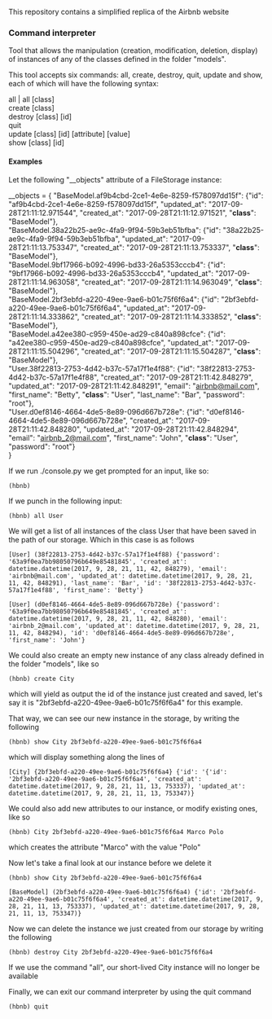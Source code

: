 This repository contains a simplified replica of the Airbnb website

### Command interpreter  

Tool that allows the manipulation (creation, modification, deletion, display) of instances of any of the classes defined in the folder "models".  

This tool accepts six commands: all, create, destroy, quit, update and show, each of which will have the following syntax:  

all | all [class]  
create [class]  
destroy [class] [id]  
quit  
update [class] [id] [attribute] [value]  
show [class] [id]  

#### Examples
Let the following "__objects" attribute of a FileStorage instance:  
  
__objects = {
	"BaseModel.af9b4cbd-2ce1-4e6e-8259-f578097dd15f": {"id": "af9b4cbd-2ce1-4e6e-8259-f578097dd15f", "updated_at": "2017-09-28T21:11:12.971544", "created_at": "2017-09-28T21:11:12.971521", "__class__": "BaseModel"},  
	"BaseModel.38a22b25-ae9c-4fa9-9f94-59b3eb51bfba": {"id": "38a22b25-ae9c-4fa9-9f94-59b3eb51bfba", "updated_at": "2017-09-28T21:11:13.753347", "created_at": "2017-09-28T21:11:13.753337", "__class__": "BaseModel"},  
	"BaseModel.9bf17966-b092-4996-bd33-26a5353cccb4": {"id": "9bf17966-b092-4996-bd33-26a5353cccb4", "updated_at": "2017-09-28T21:11:14.963058", "created_at": "2017-09-28T21:11:14.963049", "__class__": "BaseModel"},  
	"BaseModel.2bf3ebfd-a220-49ee-9ae6-b01c75f6f6a4": {"id": "2bf3ebfd-a220-49ee-9ae6-b01c75f6f6a4", "updated_at": "2017-09-28T21:11:14.333862", "created_at": "2017-09-28T21:11:14.333852", "__class__": "BaseModel"},  
	"BaseModel.a42ee380-c959-450e-ad29-c840a898cfce": {"id": "a42ee380-c959-450e-ad29-c840a898cfce", "updated_at": "2017-09-28T21:11:15.504296", "created_at": "2017-09-28T21:11:15.504287", "__class__": "BaseModel"},  
	"User.38f22813-2753-4d42-b37c-57a17f1e4f88": {"id": "38f22813-2753-4d42-b37c-57a17f1e4f88", "created_at": "2017-09-28T21:11:42.848279", "updated_at": "2017-09-28T21:11:42.848291", "email": "airbnb@mail.com", "first_name": "Betty", "__class__": "User", "last_name": "Bar", "password": "root"},  
	"User.d0ef8146-4664-4de5-8e89-096d667b728e": {"id": "d0ef8146-4664-4de5-8e89-096d667b728e", "created_at": "2017-09-28T21:11:42.848280", "updated_at": "2017-09-28T21:11:42.848294", "email": "airbnb_2@mail.com", "first_name": "John", "__class__": "User", "password": "root"}  
}

If we run ./console.py we get prompted for an input, like so:  

```(hbnb)```  

If we punch in the following input:

```(hbnb) all User```  

We will get a list of all instances of the class User that have been saved in the path of our storage. Which in this case is as follows

```
[User] (38f22813-2753-4d42-b37c-57a17f1e4f88) {'password': '63a9f0ea7bb98050796b649e85481845', 'created_at': datetime.datetime(2017, 9, 28, 21, 11, 42, 848279), 'email': 'airbnb@mail.com', 'updated_at': datetime.datetime(2017, 9, 28, 21, 11, 42, 848291), 'last_name': 'Bar', 'id': '38f22813-2753-4d42-b37c-57a17f1e4f88', 'first_name': 'Betty'}  

[User] (d0ef8146-4664-4de5-8e89-096d667b728e) {'password': '63a9f0ea7bb98050796b649e85481845', 'created_at': datetime.datetime(2017, 9, 28, 21, 11, 42, 848280), 'email': 'airbnb_2@mail.com', 'updated_at': datetime.datetime(2017, 9, 28, 21, 11, 42, 848294), 'id': 'd0ef8146-4664-4de5-8e89-096d667b728e', 'first_name': 'John'}
```  

We could also create an empty new instance of any class already defined in the folder "models", like so

```(hbnb) create City```  

which will yield as output the id of the instance just created and saved, let's say it is "2bf3ebfd-a220-49ee-9ae6-b01c75f6f6a4" for this example.  

That way, we can see our new instance in the storage, by writing the following  

```(hbnb) show City 2bf3ebfd-a220-49ee-9ae6-b01c75f6f6a4```  

which will display something along the lines of  

```[City] {2bf3ebfd-a220-49ee-9ae6-b01c75f6f6a4} {'id': '{'id': '2bf3ebfd-a220-49ee-9ae6-b01c75f6f6a4', 'created_at': datetime.datetime(2017, 9, 28, 21, 11, 13, 753337), 'updated_at': datetime.datetime(2017, 9, 28, 21, 11, 13, 753347)}```  
  
We could also add new attributes to our instance, or modify existing ones, like so  

```(hbnb) City 2bf3ebfd-a220-49ee-9ae6-b01c75f6f6a4 Marco Polo```  

which creates the attribute "Marco" with the value "Polo"

Now let's take a final look at our instance before we delete it

```(hbnb) show City 2bf3ebfd-a220-49ee-9ae6-b01c75f6f6a4```  

```[BaseModel] (2bf3ebfd-a220-49ee-9ae6-b01c75f6f6a4) {'id': '2bf3ebfd-a220-49ee-9ae6-b01c75f6f6a4', 'created_at': datetime.datetime(2017, 9, 28, 21, 11, 13, 753337), 'updated_at': datetime.datetime(2017, 9, 28, 21, 11, 13, 753347)}```  

Now we can delete the instance we just created from our storage by writing the following   

```(hbnb) destroy City 2bf3ebfd-a220-49ee-9ae6-b01c75f6f6a4```  

If we use the command "all", our short-lived City instance will no longer be available

Finally, we can exit our command interpreter by using the quit command

```(hbnb) quit```  
